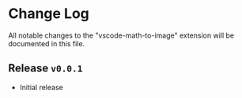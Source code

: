# Change Log

All notable changes to the "vscode-math-to-image" extension will be documented in this file.

## Release `v0.0.1`

- Initial release
